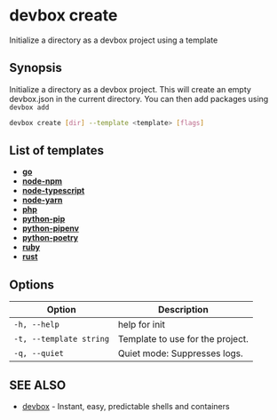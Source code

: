 # devbox create

Initialize a directory as a devbox project using a template

## Synopsis

Initialize a directory as a devbox project. This will create an empty devbox.json in the current directory. You can then add packages using `devbox add`

```bash
devbox create [dir] --template <template> [flags]
```

## List of templates

* [**go**](https://github.com/jetpack-io/devbox/tree/main/examples/development/go)
* [**node-npm**](https://github.com/jetpack-io/devbox/tree/main/examples/development/nodejs/nodejs-npm/)
* [**node-typescript**](https://github.com/jetpack-io/devbox/tree/main/examples/development/nodejs/nodejs-typescript/)
* [**node-yarn**](https://github.com/jetpack-io/devbox/tree/main/examples/development/nodejs/nodejs-yarn/)
* [**php**](https://github.com/jetpack-io/devbox/tree/main/examples/development/php/)
* [**python-pip**](https://github.com/jetpack-io/devbox/tree/main/examples/development/python/pip/)
* [**python-pipenv**](https://github.com/jetpack-io/devbox/tree/main/examples/development/python/pipenv/)
* [**python-poetry**](https://github.com/jetpack-io/devbox/tree/main/examples/development/python/poetry/)
* [**ruby**](https://github.com/jetpack-io/devbox/tree/main/examples/development/ruby/)
* [**rust**](https://github.com/jetpack-io/devbox/tree/main/examples/development/rust/)


## Options

<!--Markdown Table of Options  -->
| Option | Description |
| --- | --- |
| `-h, --help` | help for init |
| `-t, --template string` | Template to use for the project.|
| `-q, --quiet` | Quiet mode: Suppresses logs. |

## SEE ALSO

* [devbox](./devbox.md)	 - Instant, easy, predictable shells and containers

